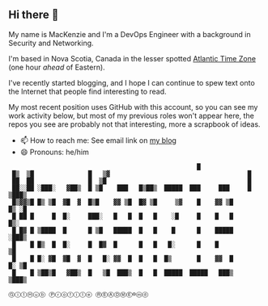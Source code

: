 ## Hi there 👋

My name is MacKenzie and I'm a DevOps Engineer with a background in Security and Networking.

I'm based in Nova Scotia, Canada in the lesser spotted [Atlantic Time Zone](https://en.wikipedia.org/wiki/Atlantic_Time_Zone) (one hour *ahead* of Eastern).

I've recently started blogging, and I hope I can continue to spew text onto the Internet that people find interesting to read.

My most recent position uses GitHub with this account, so you can see my work activity below, but most of my previous roles won't appear here, the repos you see are probably not that interesting, more a scrapbook of ideas.

- 📫 How to reach me: See email link on [my blog](https://blog.amen6.com/about/)
- 😄 Pronouns: he/him

```
                                                    █                        
 █▒  ▒█               █   ▒▓                                      █          
 ██  ██               █  ▒█                                       █          
 ██░░██ ░███░   ▓██▒  █ ▒█    ███   █▒██▒  █████  ███     ███     █    ▒███▒ 
 █▒▓▓▒█ █▒ ▒█  ▓█  ▓  █▒█    ▓▓ ▒█  █▓ ▒█     ▒▓    █    ▓▓ ▒█         █▒ ░█ 
 █ ██ █     █  █░     ███░   █   █  █   █    ░█     █    █   █         █▒░   
 █ █▓ █ ▒████  █      █ ▒█   █████  █   █    █      █    █████         ░███▒ 
 █    █ █▒  █  █░     █  █▓  █      █   █   █░      █    █                ▒█ 
 █    █ █░ ▓█  ▓█  ▓  █   █░ ▓▓  █  █   █  █▒       █    ▓▓  █         █░ ▒█ 
 █    █ ▒██▒█   ▓██▒  █   ▒█  ███▒  █   █  █████  █████   ███▒         ▒███▒ 
                                                                             
ⒼⓘⓣⒽⓤⓑ Ⓟⓡⓞⓕⓘⓛⓔ ⓇⒺⒶⒹⓂⒺ⊙ⓜⓓ
```

